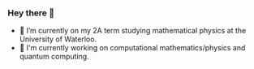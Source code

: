 ### Hey there 👋

- 🌱 I’m currently on my 2A term studying mathematical physics at the University of Waterloo.
- 🔭 I'm currently working on computational mathematics/physics and quantum computing.
  
<!--
**TDC28/TDC28** is a ✨ _special_ ✨ repository because its `README.md` (this file) appears on your GitHub profile.

Here are some ideas to get you started:

- 🔭 I’m currently working on ...
- 🌱 I’m currently learning ...
- 👯 I’m looking to collaborate on ...
- 🤔 I’m looking for help with ...
- 💬 Ask me about ...
- 📫 How to reach me: ...
- 😄 Pronouns: ...
- ⚡ Fun fact: ...
-->
